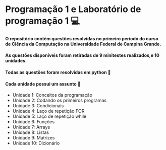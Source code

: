 # Programação 1 e Laboratório de programação 1 :computer:

#### O repositório  contém questões resolvidas no primeiro período do curso de Ciência da Computação na Universidade Federal de Campina Grande.

#### As questões disponíveis foram retiradas de 9 minitestes realizados,e 10 unidades.

#### Todas as questões foram resolvidas em python :snake:

#### Cada unidade possui um assunto :pushpin:

- Unidade 1: Conceitos da programação
- Unidade 2: Codando os primeiros programas
- Unidade 3: Condicionais
- Unidade 4: Laço de repetição FOR
- Unidade 5: Laço de repetição while
- Unidade 6: Funções
- Unidade 7: Arrays
- Unidade 8: Listas
- Unidade 9: Matrizes
- Unidade 10: Dicionário
